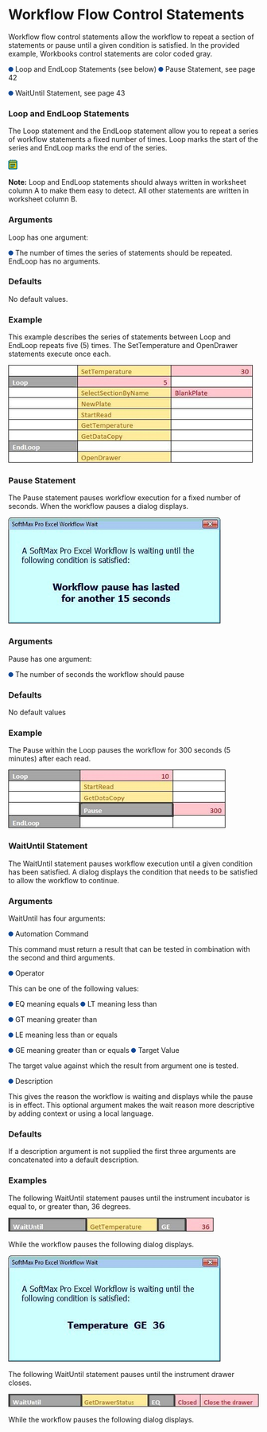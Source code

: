 # Workflow Flow Control Statements

Workflow flow control statements allow the workflow to repeat a section of statements or pause until a given condition is satisfied. In the provided example, Workbooks control statements are color coded gray.

![](<../../../../../.gitbook/assets/0 (7) (1) (1).png>) Loop and EndLoop Statements (see below) ![](<../../../../../.gitbook/assets/1 (10) (1) (1).png>) Pause Statement, see page 42

![](<../../../../../.gitbook/assets/2 (7) (1) (1).png>) WaitUntil Statement, see page 43

### Loop and EndLoop Statements

The Loop statement and the EndLoop statement allow you to repeat a series of workflow statements a fixed number of times. Loop marks the start of the series and EndLoop marks the end of the series.

![](<../../../../../.gitbook/assets/3 (10).png>)

**Note:** Loop and EndLoop statements should always written in worksheet column A to make them easy to detect. All other statements are written in worksheet column B.

### Arguments

Loop has one argument:

![](<../../../../../.gitbook/assets/4 (9).png>) The number of times the series of statements should be repeated. EndLoop has no arguments.

### Defaults

No default values.

### Example

This example describes the series of statements between Loop and EndLoop repeats five (5) times. The SetTemperature and OpenDrawer statements execute once each.

![](<../../../../../.gitbook/assets/5 (1).jpeg>)

### Pause Statement <a href="#bookmark1" id="bookmark1"></a>

The Pause statement pauses workflow execution for a fixed number of seconds. When the workflow pauses a dialog displays.

![](<../../../../../.gitbook/assets/6 (2).jpeg>)

### Arguments

Pause has one argument:

![](<../../../../../.gitbook/assets/7 (3) (1).png>) The number of seconds the workflow should pause

### Defaults

No default values

### Example

The Pause within the Loop pauses the workflow for 300 seconds (5 minutes) after each read.

![](../../../../../.gitbook/assets/8.jpeg)

### WaitUntil Statement <a href="#bookmark2" id="bookmark2"></a>

The WaitUntil statement pauses workflow execution until a given condition has been satisfied. A dialog displays the condition that needs to be satisfied to allow the workflow to continue.

### Arguments

WaitUntil has four arguments:

![](<../../../../../.gitbook/assets/9 (1) (1) (1).png>) Automation Command

This command must return a result that can be tested in combination with the second and third arguments.

![](<../../../../../.gitbook/assets/10 (2).png>) Operator

This can be one of the following values:

![](<../../../../../.gitbook/assets/11 (2).png>) EQ meaning equals ![](<../../../../../.gitbook/assets/12 (2).png>) LT meaning less than

![](<../../../../../.gitbook/assets/13 (2).png>) GT meaning greater than

![](<../../../../../.gitbook/assets/14 (1) (1).png>) LE meaning less than or equals

![](<../../../../../.gitbook/assets/15 (1) (1).png>) GE meaning greater than or equals ![](<../../../../../.gitbook/assets/16 (1) (1).png>) Target Value

The target value against which the result from argument one is tested.

![](<../../../../../.gitbook/assets/17 (1) (1).png>) Description

This gives the reason the workflow is waiting and displays while the pause is in effect. This optional argument makes the wait reason more descriptive by adding context or using a local language.

### Defaults

If a description argument is not supplied the first three arguments are concatenated into a default description.

### Examples

The following WaitUntil statement pauses until the instrument incubator is equal to, or greater than, 36 degrees.

![](../../../../../.gitbook/assets/18.jpeg)

While the workflow pauses the following dialog displays.

![](../../../../../.gitbook/assets/19.jpeg)

The following WaitUntil statement pauses until the instrument drawer closes.

![](../../../../../.gitbook/assets/20.jpeg)

While the workflow pauses the following dialog displays.
